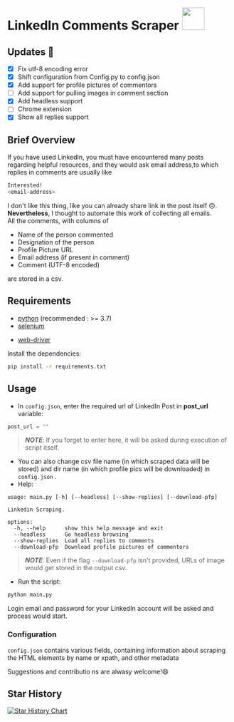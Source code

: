 # LinkedIn Comments Scraper <img src="assets/linkedin_logo.png" width="50" height="50"></img>

## Updates 🚀

- [x] Fix utf-8 encoding error
- [x] Shift configuration from Config.py to config.json
- [x] Add support for profile pictures of commentors
- [ ] Add support for pulling images in comment section
- [x] Add headless support 
- [ ] Chrome extension
- [x] Show all replies support

## Brief Overview
If you have used LinkedIn, you must have encountered many posts regarding helpful resources, and they would ask email address,to which replies in comments are usually like
```bash
Interested!
<email-address>
 ``` 
I don't like this thing, like you can already share link in the post itself :angry:. **Nevertheless**, I thought to automate this work of collecting all emails.  
All the comments, with columns of 
- Name of the person commented
- Designation of the person
- Profile Picture URL
- Email address (if present in comment)
- Comment (UTF-8 encoded)

are stored in a csv.

## Requirements
- [python](https://www.python.org/) (recommended : >= 3.7)
- [selenium](https://pypi.org/project/selenium/) 
<!-- <img src="assets/selenium_logo.png" width="20" height="20"></img> -->
- [web-driver](https://pypi.org/project/webdriver-manager/)

Install the dependencies:
```bash
pip install -r requirements.txt
```

## Usage

- In `config.json`, enter the required url of LinkedIn Post in **post_url** variable:
```python
post_url = ""
```
> *__NOTE__*: If you forget to enter here, it will be asked during execution of script itself.

- You can also change csv file name (in which scraped data will be stored) and dir name (in which profile pics will be downloaded) in `config.json` .
- Help:
```
usage: main.py [-h] [--headless] [--show-replies] [--download-pfp]

Linkedin Scraping.

options:
  -h, --help      show this help message and exit
  --headless      Go headless browsing
  --show-replies  Load all replies to comments
  --download-pfp  Download profile pictures of commentors
```
> *__NOTE__*: Even if the flag `--download-pfp` isn't provided, URLs of image would get stored in the output csv.

- Run the script:
```bash
python main.py
```

Login email and password for your LinkedIn account will be asked and process would start.

### Configuration

`config.json` contains various fields, containing information about scraping the HTML elements by name or xpath, and other metadata

Suggestions and contributio ns are alwasy welcome!:smile:

## Star History

[![Star History Chart](https://api.star-history.com/svg?repos=gurbaaz27/linkedin-comments-scraper&type=Date)](https://star-history.com/#gurbaaz27/linkedin-comments-scraper&Date)
